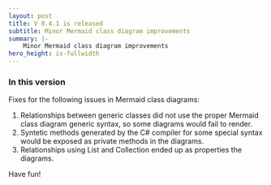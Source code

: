 ```yaml
---
layout: post
title: V 0.4.1 is released
subtitle: Minor Mermaid class diagram improvements
summary: |-
    Minor Mermaid class diagram improvements
hero_height: is-fullwidth
---
```

### In this version
Fixes for the following issues in Mermaid class diagrams:
1. Relationships between generic classes did not use the proper Mermaid class diagram generic syntax, so some diagrams would fail to render.
2. Syntetic methods generated by the C# compiler for some special syntax would be exposed as private methods in the diagrams.
3. Relationships using List and Collection ended up as properties the diagrams.

Have fun!